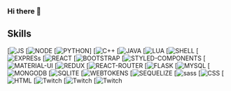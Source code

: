 ### Hi there 👋

## Skills

[![JS](https://img.shields.io/badge/JavaScript-F7DF1E?style=for-the-badge&logo=javascript&logoColor=black)
[![NODE](https://img.shields.io/badge/Node.js-43853D?style=for-the-badge&logo=node.js&logoColor=white)
[![PYTHON](https://img.shields.io/badge/Python-14354C?style=for-the-badge&logo=python&logoColor=white)]
[![C++](https://img.shields.io/badge/C%2B%2B-00599C?style=for-the-badge&logo=c%2B%2B&logoColor=white)
[![JAVA](https://img.shields.io/badge/Java-ED8B00?style=for-the-badge&logo=java&logoColor=white)
[![LUA](https://img.shields.io/badge/Lua-2C2D72?style=for-the-badge&logo=lua&logoColor=white)
[![SHELL](https://img.shields.io/badge/Shell_Script-121011?style=for-the-badge&logo=gnu-bash&logoColor=white)
[![EXPRESs](https://img.shields.io/badge/Express.js-404D59?style=for-the-badge)
[![REACT](https://img.shields.io/badge/React-20232A?style=for-the-badge&logo=react&logoColor=61DAFB)
[![BOOTSTRAP](https://img.shields.io/badge/Bootstrap-563D7C?style=for-the-badge&logo=bootstrap&logoColor=white)
[![STYLED-COMPONENTS](https://img.shields.io/badge/styled--components-DB7093?style=for-the-badge&logo=styled-components&logoColor=white)
[![MATERIAL-UI](https://img.shields.io/badge/Material--UI-0081CB?style=for-the-badge&logo=material-ui&logoColor=white)
[![REDUX](https://img.shields.io/badge/Redux-593D88?style=for-the-badge&logo=redux&logoColor=white)
[![REACT-ROUTER](https://img.shields.io/badge/React_Router-CA4245?style=for-the-badge&logo=react-router&logoColor=white
)
[![FLASK](https://img.shields.io/badge/Flask-000000?style=for-the-badge&logo=flask&logoColor=white)
[![MYSQL](https://img.shields.io/badge/MySQL-00000F?style=for-the-badge&logo=mysql&logoColor=white)
[![MONGODB](https://img.shields.io/badge/MongoDB-4EA94B?style=for-the-badge&logo=mongodb&logoColor=white)
[![SQLITE](https://img.shields.io/badge/SQLite-07405E?style=for-the-badge&logo=sqlite&logoColor=white)
[![WEBTOKENS](https://img.shields.io/badge/json%20web%20tokens-323330?style=for-the-badge&logo=json-web-tokens&logoColor=pink)
[![SEQUELIZE](https://img.shields.io/badge/sequelize-323330?style=for-the-badge&logo=sequelize&logoColor=blue)
[![sass](https://img.shields.io/badge/Sass-CC6699?style=for-the-badge&logo=sass&logoColor=white)
[![CSS](	https://img.shields.io/badge/CSS3-1572B6?style=for-the-badge&logo=css3&logoColor=white)
[![HTML](https://img.shields.io/badge/HTML5-E34F26?style=for-the-badge&logo=html5&logoColor=white)
[![Twitch]()
[![Twitch]()
[![Twitch]()
